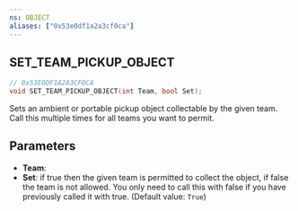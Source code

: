 ```yaml
---
ns: OBJECT
aliases: ["0x53e0df1a2a3cf0ca"]
---
```

## SET_TEAM_PICKUP_OBJECT

```c
// 0x53E0DF1A2A3CF0CA
void SET_TEAM_PICKUP_OBJECT(int Team, bool Set);
```

Sets an ambient or portable pickup object collectable by the given team. Call this multiple times for all teams you want to permit.


## Parameters
* **Team**: 
* **Set**: if true then the given team is permitted to collect the object, if false the team is not allowed. You only need to call this with false if you have previously called it with true. (Default value: `True`)
